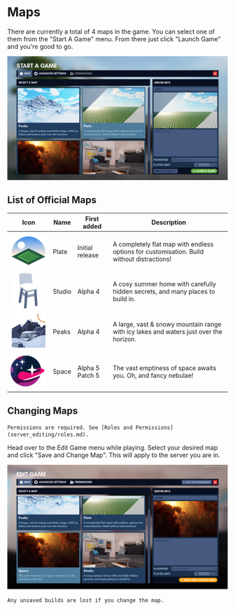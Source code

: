 # Maps

There are currently a total of 4 maps in the game. You can select one of them from the "Start A Game" menu. From there just click "Launch Game" and you're good to go.

![Start A Game](maps_start_game.png)

## List of Official Maps

| Icon                                                      | Name   | First added     | Description                                                                               |
|-----------------------------------------------------------|--------|-----------------|-------------------------------------------------------------------------------------------|
| <img src="maps_plate.webp" width=192px alt="Plate icon">  | Plate  | Initial release | A completely flat map with endless options for customisation. Build without distractions! |
| <img src="maps_studio.png" width=192px alt="Studio icon"> | Studio | Alpha 4         | A cosy summer home with carefully hidden secrets, and many places to build in.            |
| <img src="maps_peaks.png" width=192px alt="Peaks icon">   | Peaks  | Alpha 4         | A large, vast & snowy mountain range with icy lakes and waters just over the horizon.     |
| <img src="maps_space.webp" width=192px alt="Space icon">  | Space  | Alpha 5 Patch 5 | The vast emptiness of space awaits you. Oh, and fancy nebulae!                            |

## Changing Maps

```admonish note
Permissions are required. See [Roles and Permissions](server_editing/roles.md).
```

Head over to the Edit Game menu while playing. Select your desired map and click "Save and Change Map". This will apply to the server you are in.

![Edit Game](maps_edit_game.png)

``` admonish warning
Any unsaved builds are lost if you change the map.
```

